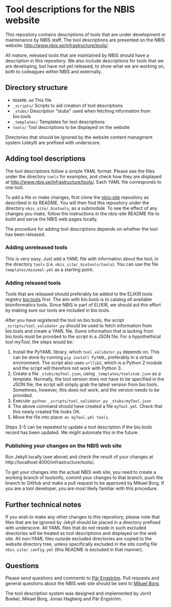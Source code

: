 # Tool descriptions for the NBIS website

This repository contains descriptions of tools that are under
development or maintenance by NBIS staff. The tool descriptions are
presented on the NBIS website:
http://www.nbis.se/infrastructure/tools/.

All mature, released tools that are maintained by NBIS should have a
description in this repository. We also include descriptions for tools
that we are developing, but have not yet released, to show what we are
working on, both to colleagues within NBIS and externally.

## Directory structure

- `README.md`    This file
- `_scripts/`    Scripts to aid creation of tool descriptions
- `_stubs/`      Description "stubs" used when fetching information from bio.tools
- `_templates/`  Templates for tool descriptions
- `tools/`       Tool descriptions to be displayed on the website

Directories that should be ignored by the website content managment
system (Jekyll) are prefixed with underscore.

## Adding tool descriptions

The tool descriptions follow a simple YAML format. Please see the
files under the directory `tools` for examples, and check how they are
displayed at http://www.nbis.se/infrastructure/tools/. Each YAML file
corresponds to one tool.

To add a file or make changes, first clone the
[nbis-site](https://github.com/NBISweden/nbis-site) repository as
described in its README. You will then find this repository under the
directory `nbis_site/_biotools`, as a submodule. To see the effect of any
changes you make, follow the instructions in the nbis-site README file
to build and serve the NBIS web pages locally.

The procedure for adding tool descriptions depends on whether the tool
has been released.

### Adding unreleased tools

This is very easy. Just add a YAML file with information about the
tool, in the directory `tools` (i.e. `nbis_site/_biotools/tools`). You
can use the file `templates/minimal.yml` as a starting point.

### Adding released tools

Tools that are released should preferably be added to the ELIXIR tools
registry [bio.tools](https://bio.tools) first. The aim with bio.tools
is to catalog *all* available bioinformatics tools. Since NBIS is part
of ELIXIR, we should aid this effort by making sure our tools are
included in bio.tools.

After you have registered the tool on bio.tools, the script
`_scripts/tool_validator.py` should be used to fetch information from
bio.tools and create a YAML file. Some information that is lacking
from bio.tools must be provided to the script in a JSON file. For a
hypothethical tool *myTool*, the steps would be:

1. Install the PyYAML library, which `tool_validator.py` depends
   on. This can be done by running `pip install PyYAML`, preferably in
   a virtual environment. The script also uses `urllib2`, which is a
   Python 2 module and the script will therefore not work with
   Python 3.
2. Create a file `_stubs/myTool.json`, using
   `_templates/toolstub.json` as a template.  Normally, the tool
   version does not have to be specified in the JSON file; the script
   will simply grab the latest version from bio.tools. Sometimes,
   however, this does not work, and the version needs to be provided.
3. Execute: `python _scripts/tool_validator.py _stubs/myTool.json`
4. The above command should have created a file `myTool.yml`.
   Check that this newly created file looks OK.
5. Move the file into place: `mv myTool.yml tools`.

Steps 3-5 can be repeated to update a tool description if the
bio.tools record has been updated. We might automate this in the
future.

### Publishing your changes on the NBIS web site

Run Jekyll locally (see above) and check the result of your changes at
http://localhost:4000/infrastructure/tools/.

To get your changes into the actual NBIS web site, you need to create
a working branch of toolsinfo, commit your changes to that branch,
push the branch to GitHub and make a pull request to be approved by
Mikael Borg. If you are a tool developer, you are most likely familiar
with this procedure.

## Further technical notes

If you wish to make any other changes to this repository, please note
that files that are be ignored by Jekyll should be placed in a
directory prefixed with underscore. All YAML files that do not reside
in such excluded directories will be treated as tool descriptions and
displayed on the web site. All non-YAML files outside excluded
directories are copied to the website directory tree, unless
specifically excluded in the site config file `nbis_site/_config.yml`
(this README is excluded in that manner).

## Questions

Please send questions and comments to
[P&auml;r Engstr&ouml;m](mailto:par.engstrom@scilifelab.se). Pull
requests and general questions about the NBIS web site should be sent
to [Mikael Borg](mailto:mikael.borg@nbis.se).

The tool description system was designed and implemented by Jorrit
Boekel, Mikael Borg, Jonas Hagberg and P&auml;r Engstr&ouml;m.
